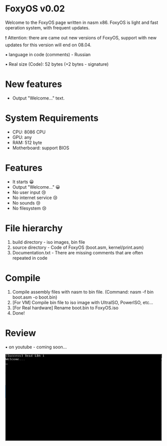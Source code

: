 # FoxyOS v0.02
Welcome to the FoxyOS page written in nasm x86. 
FoxyOS is light and fast operation system, with frequent updates.

❗ Attention: there are came out new versions of FoxyOS, support with new updates for this version will end on 08.04.

▪ language in code (comments) - Russian

▪ Real size (Code): 52 bytes (+2 bytes - signature)

# New features
- Output "Welcome..." text.

# System Requirements
- CPU: 8086 CPU
- GPU: any
- RAM: 512 byte
- Motherboard: support BIOS

# Features
- It starts 😀
- Output "Welcome..." 😀
- No user input 😢
- No internet service 😢
- No sounds 😢
- No filesystem 😢

# File hierarchy
1. build directory - iso images, bin file
2. source directory - Code of FoxyOS (boot.asm, kernel/print.asm)
3. Documentation.txt - There are missing comments that are often repeated in code

# Compile
1. Compile assembly files with nasm to bin file. (Command: nasm -f bin boot.asm -o boot.bin)
2. [For VM] Compile bin file to iso image with UltraISO, PowerISO, etc...
2. [For Real hardware] Rename boot.bin to FoxyOS.iso
3. Done!

# Review

▪ on youtube - coming soon...

<img src="Screenshot.PNG" alt="" title="FoxyOS">
